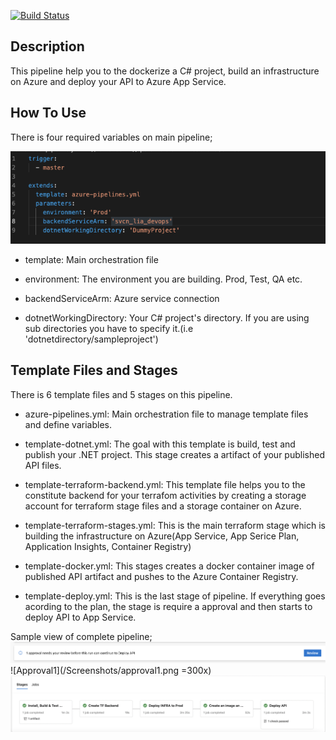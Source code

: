 [![Build Status](https://dev.azure.com/Eways-LIA/Devops-Practises/_apis/build/status/Devops-Practises?branchName=master)](https://dev.azure.com/Eways-LIA/Devops-Practises/_build/latest?definitionId=2&branchName=master)

## Description
This pipeline help you to the dockerize a C# project, build an infrastructure on Azure and deploy your API to Azure App Service.

## How To Use
There is four required variables on main pipeline;

![extended-pipeline.yml](./Screenshots/extended-pipeline.png)

- template: Main orchestration file

- environment: The environment you are building. Prod, Test, QA etc.

- backendServiceArm: Azure service connection

- dotnetWorkingDirectory: Your C# project's directory. If you are using sub directories you have to specify it.(i.e 'dotnetdirectory/sampleproject')

## Template Files and Stages
There is 6 template files and 5 stages on this pipeline.
- azure-pipelines.yml: Main orchestration file to manage template files and define variables.

- template-dotnet.yml: The goal with this template is build, test and publish your .NET project. This stage creates a artifact of your published API files.

- template-terraform-backend.yml: This template file helps you to the constitute backend for your terrafom activities by creating a storage account for terraform stage files and a storage container on Azure.

- template-terraform-stages.yml: This is the main terraform stage which is building the infrastructure on Azure(App Service, App Serice Plan, Application Insights, Container Registry)

- template-docker.yml: This stages creates a docker container image of published API artifact and pushes to the Azure Container Registry.

- template-deploy.yml: This is the last stage of pipeline. If everything goes acording to the plan, the stage is require a approval and then starts to deploy API to App Service.

Sample view of complete pipeline;
![Approval](./Screenshots/approval.png)
![Approval1](/Screenshots/approval1.png =300x)
![Pipeline Wiew](./Screenshots/pipeline-view.png)

